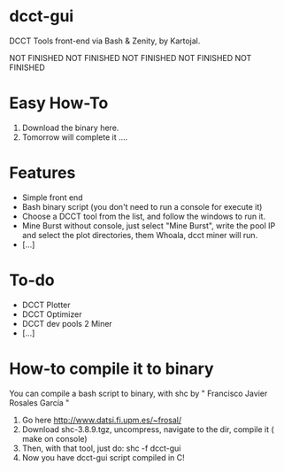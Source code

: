 # dcct-gui
DCCT Tools front-end via Bash &amp; Zenity, by Kartojal.  

NOT FINISHED NOT FINISHED NOT FINISHED NOT FINISHED NOT FINISHED 

# Easy How-To
  1. Download the binary here.
  2. Tomorrow will complete it ....

# Features
  - Simple front end
  - Bash binary script (you don't need to run a console for execute it)
  - Choose a DCCT tool from the list, and follow the windows to run it.
  - Mine Burst without console, just select "Mine Burst", write the pool IP and select the plot directories, them        Whoala, dcct miner will run.
  - [...]

# To-do
  - DCCT Plotter
  - DCCT Optimizer
  - DCCT dev pools 2 Miner
  - [...]

# How-to compile it to binary
  You can compile a bash script to binary, with shc by " Francisco Javier Rosales García "
  1. Go here http://www.datsi.fi.upm.es/~frosal/
  2. Download shc-3.8.9.tgz, uncompress, navigate to the dir, compile it ( make on console)
  3. Then, with that tool, just do:
    shc -f dcct-gui
  4. Now you have dcct-gui script compiled in C!
